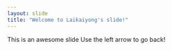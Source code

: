 ```yaml
---
layout: slide
title: "Welcome to Laikaiyong's slide!"
---
```


This is an awesome slide
Use the left arrow to go back!
